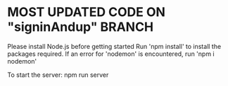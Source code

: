 # MOST UPDATED CODE ON "signinAndup" BRANCH

Please install Node.js before getting started
Run 'npm install' to install the packages required.
If an error for 'nodemon' is encountered, run 'npm i nodemon'

To start the server:
npm run server
